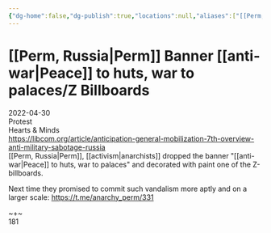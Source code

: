 ```yaml
---
{"dg-home":false,"dg-publish":true,"locations":null,"aliases":["[[Perm, Russia|Perm]] Banner [[anti-war|Peace]] to huts, war to palaces/Z Billboards","[[Perm, Russia|Perm]] Banner Peace to huts, war to palaces/Z Billboards"],"location":"Perm","title":"[[Perm, Russia|Perm]] Banner [[anti-war|Peace]] to huts, war to palaces/Z Billboards","tag":null,"date":null,"linter-yaml-title-alias":"[[Perm, Russia|Perm]] Banner [[anti-war|Peace]] to huts, war to palaces/Z Billboards","permalink":"/perm-banner-peace-to-huts-war-to-palaces-z-billboards/","dgHomeLink":true,"dgPassFrontmatter":true}
---
```



# [[Perm, Russia|Perm]] Banner [[anti-war|Peace]] to huts, war to palaces/Z Billboards

2022-04-30  
Protest  
Hearts & Minds  
https://libcom.org/article/anticipation-general-mobilization-7th-overview-anti-military-sabotage-russia  
[[Perm, Russia|Perm]], [[activism|anarchists]] dropped the banner "[[anti-war|Peace]] to huts, war to palaces" and decorated with paint one of the Z-billboards.

Next time they promised to commit such vandalism more aptly and on a larger scale: https://t.me/anarchy_perm/331

~+~  
181
